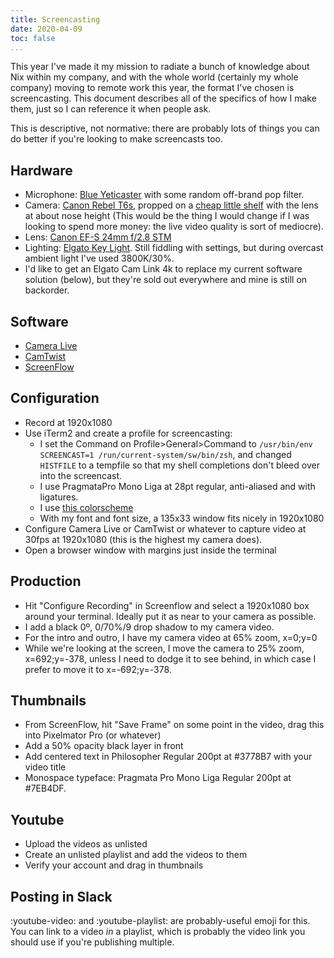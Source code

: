 ```yaml
---
title: Screencasting
date: 2020-04-09
toc: false
...
```


This year I've made it my mission to radiate a bunch of knowledge about Nix within my company, and
with the whole world (certainly my whole company) moving to remote work this year, the format I've
chosen is screencasting. This document describes all of the specifics of how I make them, just so I
can reference it when people ask.

This is descriptive, not normative: there are probably lots of things you can do better if you're
looking to make screencasts too.

## Hardware

* Microphone: [Blue Yeticaster](https://www.bluedesigns.com/products/yeticaster/) with some random
off-brand pop filter.
* Camera: [Canon Rebel
T6s](https://www.canon.ca/en/product?name=EOS_Rebel_T6s&category=/en/products/Cameras/DSLR-Cameras/Entry-level),
propped on a [cheap little shelf](https://www.umbra.com/products/showcase-floating-shelf-set-of-3) with the lens at about nose height
(This would be the thing I would change if I was looking to spend more money: the live video quality
is sort of mediocre).
* Lens: [Canon EF-S 24mm f/2.8
STM](https://www.google.com/search?q=canon+24mm+ef-2+2.8+stm&oq=canon+24mm+ef-2+2.8+stm&aqs=chrome..69i57.10352j0j1&sourceid=chrome&ie=UTF-8)
* Lighting: [Elgato Key Light](https://www.elgato.com/en/gaming/key-light). Still fiddling with
settings, but during overcast ambient light I've used 3800K/30%.
* I'd like to get an Elgato Cam Link 4k to replace my current software solution (below), but they're
sold out everywhere and mine is still on backorder.

## Software

* [Camera Live](https://github.com/v002/v002-Camera-Live)
* [CamTwist](http://camtwiststudio.com/)
* [ScreenFlow](https://www.telestream.net/screenflow/overview.htm)

## Configuration

* Record at 1920x1080
* Use iTerm2 and create a profile for screencasting:
  * I set the Command on Profile>General>Command to `/usr/bin/env SCREENCAST=1
  /run/current-system/sw/bin/zsh`, and changed `HISTFILE` to a tempfile so that my shell completions
  don't bleed over into the screencast.
  * I use PragmataPro Mono Liga at 28pt regular, anti-aliased and with ligatures.
  * I use [this
  colorscheme](https://s3.amazonaws.com/burkelibbey/maybe-gruvbox-but-dunno.itermcolors)
  * With my font and font size, a 135x33 window fits nicely in 1920x1080
* Configure Camera Live or CamTwist or whatever to capture video at 30fps at 1920x1080 (this is the
highest my camera does).
* Open a browser window with margins just inside the terminal

## Production

* Hit "Configure Recording" in Screenflow and select a 1920x1080 box around your terminal. Ideally
put it as near to your camera as possible.
* I add a black 0º, 0/70%/9 drop shadow to my camera video.
* For the intro and outro, I have my camera video at 65% zoom, x=0;y=0
* While we're looking at the screen, I move the camera to 25% zoom, x=692;y=-378, unless I need to
dodge it to see behind, in which case I prefer to move it to x=-692;y=-378.

## Thumbnails

* From ScreenFlow, hit "Save Frame" on some point in the video, drag this into Pixelmator Pro (or
whatever)
* Add a 50% opacity black layer in front
* Add centered text in Philosopher Regular 200pt at #3778B7 with your video title
* Monospace typeface: Pragmata Pro Mono Liga Regular 200pt at #7EB4DF.

## Youtube

* Upload the videos as unlisted
* Create an unlisted playlist and add the videos to them
* Verify your account and drag in thumbnails

## Posting in Slack

:youtube-video: and :youtube-playlist: are probably-useful emoji for this. You can link to a video
*in* a playlist, which is probably the video link you should use if you're publishing multiple.

